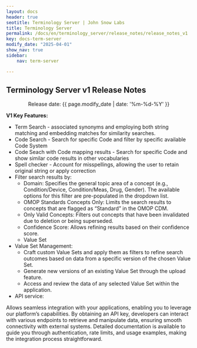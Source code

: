 ```yaml
---
layout: docs
header: true
seotitle: Terminology Server | John Snow Labs
title: Terminology Server 
permalink: /docs/en/terminology_server/release_notes/release_notes_v1
key: docs-term-server
modify_date: "2025-04-01"
show_nav: true
sidebar:
    nav: term-server

---
```


## Terminology Server v1 Release Notes


<p style="text-align:center;">Release date: {{ page.modify_date | date: '%m-%d-%Y' }}</p>


**V1 Key Features:**
* Term Search - associated synonyms and employing both string matching and embedding matches for similarity searches.
* Code Search - Search for specific Code and filter by specific available Code System
* Code Seach with Code mapping results - Search for specific Code and show similar code results in other vocabularies 
* Spell checker - Account for misspellings, allowing the user to retain original string or apply correction
* Filter search results by:
    *  Domain: Specifies the general topic area of a concept (e.g., Condition/Device, Condition/Meas, Drug, Gender). The available options for this filter are pre-populated in the dropdown list.
    *  OMOP Standards Concepts Only: Limits the search results to concepts that are flagged as “Standard” in the OMOP CDM.
    *  Only Valid Concepts: Filters out concepts that have been invalidated due to deletion or being superseded.
    *  Confidence Score: Allows refining results based on their confidence score.
    *  Value Set
*  Value Set Management:
    * Craft custom Value Sets and apply them as filters to refine search outcomes based on data from a specific version of the chosen Value Set.
    * Generate new versions of an existing Value Set through the upload feature.
    * Access and review the data of any selected Value Set within the application.
*  API service: 

Allows seamless integration with your applications, enabling you to leverage our platform’s capabilities. By obtaining an API key, developers can interact with various endpoints to retrieve and manipulate data, ensuring smooth connectivity with external systems. Detailed documentation is available to guide you through authentication, rate limits, and usage examples, making the integration process straightforward.
